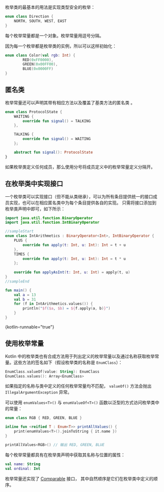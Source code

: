 [//]: # (title: 枚举类)

枚举类的最基本的用法是实现类型安全的枚举：

```kotlin
enum class Direction {
    NORTH, SOUTH, WEST, EAST
}
```
每个枚举常量都是一个对象。枚举常量用逗号分隔。

因为每一个枚举都是枚举类的实例，所以可以这样初始化：

```kotlin
enum class Color(val rgb: Int) {
        RED(0xFF0000),
        GREEN(0x00FF00),
        BLUE(0x0000FF)
}
```

## 匿名类

枚举常量还可以声明其带有相应方法以及覆盖了基类方法的匿名类
。

```kotlin
enum class ProtocolState {
    WAITING {
        override fun signal() = TALKING
    },

    TALKING {
        override fun signal() = WAITING
    };

    abstract fun signal(): ProtocolState
}
```

如果枚举类定义任何成员，那么使用分号将成员定义中的枚举常量定义分隔开。

## 在枚举类中实现接口

一个枚举类可以实现接口（但不能从类继承），可以为所有条目提供<!--
-->统一的接口成员实现，也可以在相应匿名类中为每个条目提供各自的实现。
只需将接口添加到枚举类声明中即可，如下所示：

```kotlin
import java.util.function.BinaryOperator
import java.util.function.IntBinaryOperator

//sampleStart
enum class IntArithmetics : BinaryOperator<Int>, IntBinaryOperator {
    PLUS {
        override fun apply(t: Int, u: Int): Int = t + u
    },
    TIMES {
        override fun apply(t: Int, u: Int): Int = t * u
    };
    
    override fun applyAsInt(t: Int, u: Int) = apply(t, u)
}
//sampleEnd

fun main() {
    val a = 13
    val b = 31
    for (f in IntArithmetics.values()) {
        println("$f($a, $b) = ${f.apply(a, b)}")
    }
}
```
{kotlin-runnable="true"}

## 使用枚举常量

Kotlin 中的枚举类也有合成方法用于列出<!--
-->定义的枚举常量以及通过名称获取枚举常量。这些方法的<!--
-->签名如下（假设枚举类的名称是 `EnumClass`）：

```kotlin
EnumClass.valueOf(value: String): EnumClass
EnumClass.values(): Array<EnumClass>
```

如果指定的名称与类中定义的任何枚举常量均不匹配，
`valueOf()` 方法会抛出 `IllegalArgumentException` 异常。

可以使用 `enumValues<T>()` 与 `enumValueOf<T>()` 函数<!--
-->以泛型的方式访问枚举类中的常量：

```kotlin
enum class RGB { RED, GREEN, BLUE }

inline fun <reified T : Enum<T>> printAllValues() {
    print(enumValues<T>().joinToString { it.name })
}

printAllValues<RGB>() // 输出 RED, GREEN, BLUE
```

每个枚举常量都具有在枚举类声明中获取其名称与位置的属性：

```kotlin
val name: String
val ordinal: Int
```

枚举常量还实现了 [Comparable](https://kotlinlang.org/api/latest/jvm/stdlib/kotlin/-comparable/index.html) 接口，
其中自然顺序是它们在枚举类中定义的顺序。
